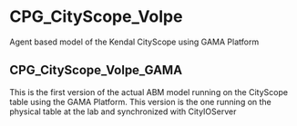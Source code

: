 # CPG_CityScope_Volpe
Agent based model of the Kendal CityScope using GAMA Platform 

## CPG_CityScope_Volpe_GAMA
This is the first version of the actual ABM model running on the
CityScope table using the GAMA Platform. This version is the one
running on the physical table at the lab and synchronized with CityIOServer
